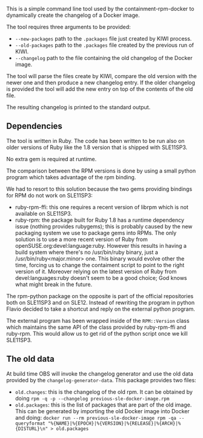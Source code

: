 This is a simple command line tool used by the containment-rpm-docker to
dynamically create the changelog of a Docker image.

The tool requires three arguments to be provided:

  * `--new-packages` path to the `.packages` file just created by KIWI process.
  * `--old-packages` path to the `.packages` file created by the previous
    run of KIWI.
  * `--changelog` path to the file containing the old changelog of the Docker
    image.

The tool will parse the files create by KIWI, compare the old version with the
newer one and then produce a new changelog entry. If the older changelog is
provided the tool will add the new entry on top of the contents of the old file.

The resulting changelog is printed to the standard output.


## Dependencies

The tool is written in Ruby. The code has been written to be run also on older
versions of Ruby like the 1.8 version that is shipped with SLE11SP3.

No extra gem is required at runtime.

The comparison between the RPM versions is done by using a small python program
which takes advantage of the rpm binding.

We had to resort to this solution because the two gems providing bindings for
RPM do not work on SLE11SP3:

  * ruby-rpm-ffi: this one requires a recent version of librpm which is not
    available on SLE11SP3.
  * ruby-rpm: the package built for Ruby 1.8 has a runtime dependency issue
    (nothing provides rubygems); this is probably caused by the new packaging
    system we use to package gems into RPMs. The only solution is to use a more
    recent version of Ruby from openSUSE.org:devel:language:ruby. However this
    results in having a build system where there's no /usr/bin/ruby binary, just
    a /usr/bin/ruby<major.minor> one. This binary would evolve other the time,
    forcing us to change the contaiment script to point to the right version of
    it. Moreover relying on the latest version of Ruby from devel:languages:ruby
    doesn't seem to be a good choice; God knows what might break in the future.

The rpm-python package on the opposite is part of the official repositories both
on SLE11SP3 and on SLE12. Instead of rewriting the program in python Flavio
decided to take a shortcut and reply on the external python program.

The external program has been wrapped inside of the `RPM::Version` class which
maintains the same API of the class provided by ruby-rpm-ffi and ruby-rpm. This
would allow us to get rid of the python script once we kill SLE11SP3.

## The old data

At build time OBS will invoke the changelog generator and use the old data
provided by the `changelog-generator-data`. This package provides two files:
  * `old.changes`: this is the changelog of the old rpm. It can be obtained by
    doing `rpm -q -p --changelog previous-sle-docker-image.rpm`
  * `old.packages`: this is the list of packages that are part of the old image.
    This can be generated by importing the old Docker image into Docker and doing:
    `docker run --rm previous-sle-docker-image rpm -qa --queryformat "%{NAME}|%{EPOCH}|%{VERSION}|%{RELEASE}|%{ARCH}|%{DISTURL}\n" > old.packages`
